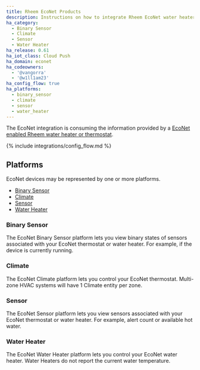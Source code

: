 ```yaml
---
title: Rheem EcoNet Products
description: Instructions on how to integrate Rheem EcoNet water heaters into Home Assistant.
ha_category:
  - Binary Sensor
  - Climate
  - Sensor
  - Water Heater
ha_release: 0.61
ha_iot_class: Cloud Push
ha_domain: econet
ha_codeowners:
  - '@vangorra'
  - '@w1ll1am23'
ha_config_flow: true
ha_platforms:
  - binary_sensor
  - climate
  - sensor
  - water_heater
---
```


The EcoNet integration is consuming the information provided by a [EcoNet enabled Rheem water heater or thermostat](https://www.rheem.com/EcoNet/Home).

{% include integrations/config_flow.md %}

## Platforms

EcoNet devices may be represented by one or more platforms.

- [Binary Sensor](#binary-sensor)
- [Climate](#climate)
- [Sensor](#sensor)
- [Water Heater](#water-heater)

### Binary Sensor

The EcoNet Binary Sensor platform lets you view binary states of sensors associated with your EcoNet thermostat or water heater. For example, if the device is currently running.

### Climate

The EcoNet Climate platform lets you control your EcoNet thermostat. Multi-zone HVAC systems will have 1 Climate entity per zone.

### Sensor

The EcoNet Sensor platform lets you view sensors associated with your EcoNet thermostat or water heater. For example, alert count or available hot water.

### Water Heater

The EcoNet Water Heater platform lets you control your EcoNet water heater. Water Heaters do not report the current water temperature.
